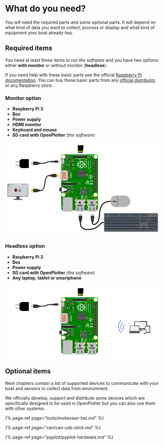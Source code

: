 # What do you need?

You will need the required parts and some optional parts. It will depend on what kind of data you want to collect, process or display and what kind of equipment your boat already has.

## Required items

You need at least these items to run _the software_ and you have two options: either **with monitor** or without monitor \(**headless**\).

If you need help with these basic parts see the official [Raspberry Pi documentation](https://www.raspberrypi.org/learning/hardware-guide/). You can buy these basic parts from any [official distributor](https://www.raspberrypi.org/products/) or any Raspberry store.

### Monitor option

* **Raspberry Pi 3**
* **Box**
* **Power supply**
* **HDMI monitor**
* **Keyboard and mouse**
* **SD card with OpenPlotter** \(_the software_\)

![](.gitbook/assets/start.png)

### Headless option

* **Raspberry Pi 3**
* **Box**
* **Power supply**
* **SD card with OpenPlotter** \(_the software_\)
* **Any laptop, tablet or smartphone**

![](.gitbook/assets/start2.png)

## Optional items

Next chapters contain a list of supported devices to communicate with your boat and sensors to collect data from environment.

We officially develop, support and distribute some devices which are specifically designed to be used in OpenPlotter but you can also use them with other systems:

{% page-ref page="tools/moitessier-hat.md" %}

{% page-ref page="can/can-usb-stick.md" %}

{% page-ref page="pypilot/pypilot-hardware.md" %}



